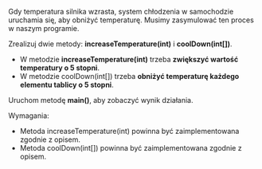 Gdy temperatura silnika wzrasta, system chłodzenia w samochodzie uruchamia się, aby obniżyć temperaturę.
Musimy zasymulować ten proces w naszym programie.

Zrealizuj dwie metody: **increaseTemperature(int)** i **coolDown(int[])**.

* W metodzie **increaseTemperature(int)** trzeba **zwiększyć wartość temperatury o 5 stopni**.
* W metodzie coolDown(int[]) trzeba **obniżyć temperaturę każdego elementu tablicy o 5 stopni**.

Uruchom metodę **main()**, aby zobaczyć wynik działania.

Wymagania:

- Metoda increaseTemperature(int) powinna być zaimplementowana zgodnie z opisem.
- Metoda coolDown(int[]) powinna być zaimplementowana zgodnie z opisem.
